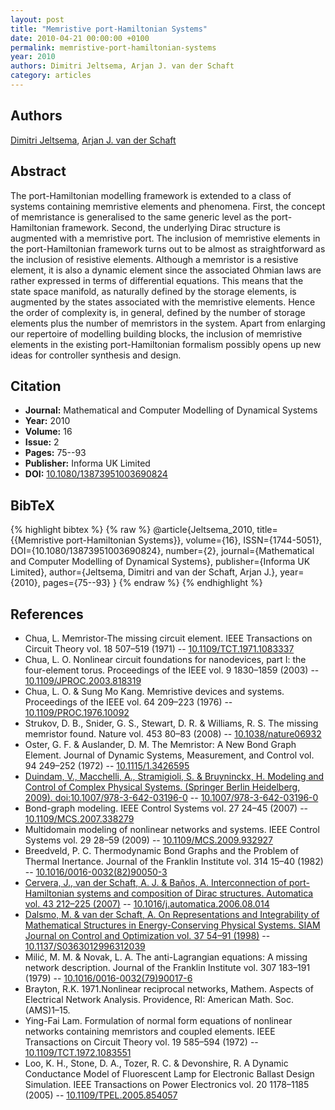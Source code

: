 ```yaml
---
layout: post
title: "Memristive port-Hamiltonian Systems"
date: 2010-04-21 00:00:00 +0100
permalink: memristive-port-hamiltonian-systems
year: 2010
authors: Dimitri Jeltsema, Arjan J. van der Schaft
category: articles
---
```

 
## Authors
[Dimitri Jeltsema](authors/dimitri_jeltsema), [Arjan J. van der Schaft](authors/arjan_van_der_schaft)
 
## Abstract
The port-Hamiltonian modelling framework is extended to a class of systems containing memristive elements and phenomena. First, the concept of memristance is generalised to the same generic level as the port-Hamiltonian framework. Second, the underlying Dirac structure is augmented with a memristive port. The inclusion of memristive elements in the port-Hamiltonian framework turns out to be almost as straightforward as the inclusion of resistive elements. Although a memristor is a resistive element, it is also a dynamic element since the associated Ohmian laws are rather expressed in terms of differential equations. This means that the state space manifold, as naturally defined by the storage elements, is augmented by the states associated with the memristive elements. Hence the order of complexity is, in general, defined by the number of storage elements plus the number of memristors in the system. Apart from enlarging our repertoire of modelling building blocks, the inclusion of memristive elements in the existing port-Hamiltonian formalism possibly opens up new ideas for controller synthesis and design.
 
## Citation
- **Journal:** Mathematical and Computer Modelling of Dynamical Systems
- **Year:** 2010
- **Volume:** 16
- **Issue:** 2
- **Pages:** 75--93
- **Publisher:** Informa UK Limited
- **DOI:** [10.1080/13873951003690824](https://doi.org/10.1080/13873951003690824)
 
## BibTeX
{% highlight bibtex %}
{% raw %}
@article{Jeltsema_2010,
  title={{Memristive port-Hamiltonian Systems}},
  volume={16},
  ISSN={1744-5051},
  DOI={10.1080/13873951003690824},
  number={2},
  journal={Mathematical and Computer Modelling of Dynamical Systems},
  publisher={Informa UK Limited},
  author={Jeltsema, Dimitri and van der Schaft, Arjan J.},
  year={2010},
  pages={75--93}
}
{% endraw %}
{% endhighlight %}
 
## References
- Chua, L. Memristor-The missing circuit element. IEEE Transactions on Circuit Theory vol. 18 507–519 (1971) -- [10.1109/TCT.1971.1083337](https://doi.org/10.1109/TCT.1971.1083337)
- Chua, L. O. Nonlinear circuit foundations for nanodevices, part I: the four-element torus. Proceedings of the IEEE vol. 9 1830–1859 (2003) -- [10.1109/JPROC.2003.818319](https://doi.org/10.1109/JPROC.2003.818319)
- Chua, L. O. & Sung Mo Kang. Memristive devices and systems. Proceedings of the IEEE vol. 64 209–223 (1976) -- [10.1109/PROC.1976.10092](https://doi.org/10.1109/PROC.1976.10092)
- Strukov, D. B., Snider, G. S., Stewart, D. R. & Williams, R. S. The missing memristor found. Nature vol. 453 80–83 (2008) -- [10.1038/nature06932](https://doi.org/10.1038/nature06932)
- Oster, G. F. & Auslander, D. M. The Memristor: A New Bond Graph Element. Journal of Dynamic Systems, Measurement, and Control vol. 94 249–252 (1972) -- [10.1115/1.3426595](https://doi.org/10.1115/1.3426595)
- [Duindam, V., Macchelli, A., Stramigioli, S. & Bruyninckx, H. Modeling and Control of Complex Physical Systems. (Springer Berlin Heidelberg, 2009). doi:10.1007/978-3-642-03196-0](modeling-and-control-of-complex-physical-systems) -- [10.1007/978-3-642-03196-0](https://doi.org/10.1007/978-3-642-03196-0)
- Bond-graph modeling. IEEE Control Systems vol. 27 24–45 (2007) -- [10.1109/MCS.2007.338279](https://doi.org/10.1109/MCS.2007.338279)
- Multidomain modeling of nonlinear networks and systems. IEEE Control Systems vol. 29 28–59 (2009) -- [10.1109/MCS.2009.932927](https://doi.org/10.1109/MCS.2009.932927)
- Breedveld, P. C. Thermodynamic Bond Graphs and the Problem of Thermal Inertance. Journal of the Franklin Institute vol. 314 15–40 (1982) -- [10.1016/0016-0032(82)90050-3](https://doi.org/10.1016/0016-0032(82)90050-3)
- [Cervera, J., van der Schaft, A. J. & Baños, A. Interconnection of port-Hamiltonian systems and composition of Dirac structures. Automatica vol. 43 212–225 (2007)](interconnection-of-port-hamiltonian-systems-and-composition-of-dirac-structures) -- [10.1016/j.automatica.2006.08.014](https://doi.org/10.1016/j.automatica.2006.08.014)
- [Dalsmo, M. & van der Schaft, A. On Representations and Integrability of Mathematical Structures in Energy-Conserving Physical Systems. SIAM Journal on Control and Optimization vol. 37 54–91 (1998)](on-representations-and-integrability-of-mathematical-structures-in-energy-conserving-physical-systems) -- [10.1137/S0363012996312039](https://doi.org/10.1137/S0363012996312039)
- Milić, M. M. & Novak, L. A. The anti-Lagrangian equations: A missing network description. Journal of the Franklin Institute vol. 307 183–191 (1979) -- [10.1016/0016-0032(79)90017-6](https://doi.org/10.1016/0016-0032(79)90017-6)
- Brayton, R.K. 1971.Nonlinear reciprocal networks, Mathem. Aspects of Electrical Network Analysis. Providence, RI: American Math. Soc. (AMS)1–15.
- Ying-Fai Lam. Formulation of normal form equations of nonlinear networks containing memristors and coupled elements. IEEE Transactions on Circuit Theory vol. 19 585–594 (1972) -- [10.1109/TCT.1972.1083551](https://doi.org/10.1109/TCT.1972.1083551)
- Loo, K. H., Stone, D. A., Tozer, R. C. & Devonshire, R. A Dynamic Conductance Model of Fluorescent Lamp for Electronic Ballast Design Simulation. IEEE Transactions on Power Electronics vol. 20 1178–1185 (2005) -- [10.1109/TPEL.2005.854057](https://doi.org/10.1109/TPEL.2005.854057)

